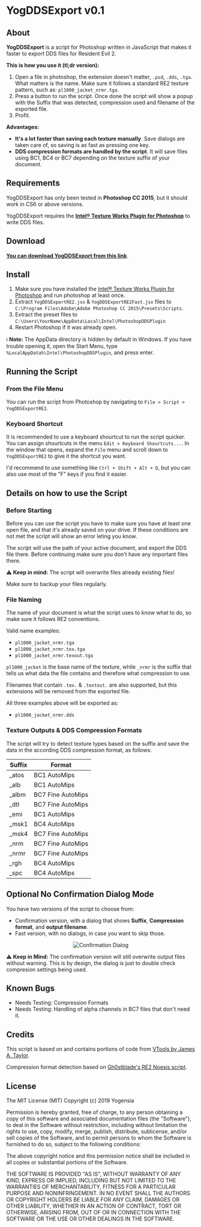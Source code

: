 # YogDDSExport v0.1

## About

**YogDDSExport** is a script for Photoshop written in JavaScript that makes it faster to export DDS files for Resident Evil 2.

**This is how you use it (tl;dr version):**
1. Open a file in photoshop, the extension doesn't matter, `.psd`, `.dds`, `.tga`. What matters is the name. Make sure it follows a standard RE2 texture pattern, such as: `pl1000_jacket_nrmr.tga`.
2. Press a button to run the script. Once done the script will show a popup with the Suffix that was detected, compression used and filename of the exported file.
3. Profit.

**Advantages:**

- **It's a lot faster than saving each texture manually**. Save dialogs are taken care of, so saving is as fast as pressing one key.
- **DDS compression formats are handled by the script**. It will save files using BC1, BC4 or BC7 depending on the texture suffix of your document.

## Requirements

YogDDSExport has only been tested in **Photoshop CC 2015**, but it should work in CS6 or above versions.

YogDDSExport requires the **[Intel® Texture Works Plugin for Photoshop](https://software.intel.com/en-us/articles/intel-texture-works-plugin)** to write DDS files.

## Download

**[You can download YogDDSExport from this link](https://github.com/yogensia/YogDDSExportRE2/archive/master.zip)**.

## Install

1. Make sure you have installed the [Intel® Texture Works Plugin for Photoshop](https://software.intel.com/en-us/articles/intel-texture-works-plugin) and run photoshop at least once.
2. Extract `YogDDSExportRE2.jsx` & `YogDDSExportRE2Fast.jsx` files to `C:\Program Files\Adobe\Adobe Photoshop CC 2015\Presets\Scripts`.
3. Extract the preset files to `C:\Users\YourName\AppData\Local\Intel\PhotoshopDDSPlugin`
4. Restart Photoshop if it was already open.

ℹ️ **Note:** The AppData directory is hidden by default in Windows. If you have trouble opening it, open the Start Menu, type `%LocalAppData%\Intel\PhotoshopDDSPlugin`, and press enter.

## Running the Script

### From the File Menu

You can run the script from Photoshop by navigating to `File > Script > YogDDSExportRE2`.

### Keyboard Shortcut

It is recommended to use a keyboard shourtcut to run the script quicker. You can assign shourtcuts in the menu `Edit > Keyboard Shourtcuts...`. In the window that opens, expand the `File` menu and scroll down to `YogDDSExportRE2` to give it the shortcut you want.

I'd recommend to use something like `Ctrl + Shift + Alt + D`, but you can also use most of the "F" keys if you find it easier.

## Details on how to use the Script

### Before Starting

Before you can use the script you have to make sure you have at least one open file, and that it's already saved on your drive. If these conditions are not met the script will show an error leting you know.

The script will use the path of your active document, and export the DDS file there. Before continuing make sure you don't have any important files there.

⚠️ **Keep in mind:** The script will overwrite files already existing files!

Make sure to backup your files regularly.

### File Naming

The name of your document is what the script uses to know what to do, so make sure it follows RE2 conventions.

Valid name examples:
- `pl1000_jacket_nrmr.tga`
- `pl1000_jacket_nrmr.tex.tga`
- `pl1000_jacket_nrmr.texout.tga`

`pl1000_jacket` is the base name of the texture, while `_nrmr` is the suffix that tells us what data the file contains and therefore what compression to use.

Filenames that contain `.tex.` & `.textout.` are also supported, but this extensions will be removed from the exported file.

All three examples above will be exported as:

- `pl1000_jacket_nrmr.dds`

### Texture Outputs & DDS Compression Formats

The script will try to detect texture types based on the suffix and save the data in the according DDS compression format, as follows:

| Suffix | Format            |
| ------ | ----------------- |
| _atos  | BC1 AutoMips      |
| _alb   | BC1 AutoMips      |
| _albm  | BC7 Fine AutoMips |
| _dtl   | BC7 Fine AutoMips |
| _emi   | BC1 AutoMips      |
| _msk1  | BC4 AutoMips      |
| _msk4  | BC7 Fine AutoMips |
| _nrm   | BC7 Fine AutoMips |
| _nrmr  | BC7 Fine AutoMips |
| _rgh   | BC4 AutoMips      |
| _spc   | BC4 AutoMips      |

## Optional No Confirmation Dialog Mode

You have two versions of the script to choose from:

- Confirmation version, with a dialog that shows **Suffix**, **Compression format**, and **output filename**.
- Fast version, with no dialogs, in case you want to skip those.

<p align="center">
    <img src="https://i.imgur.com/vp4vmEr.png" alt="Confirmation Dialog">
</p>

⚠️ **Keep in Mind:** The confirmation version will still overwrite output files without warning. This is by design, the dialog is just to double check compresion settings being used.

## Known Bugs

- Needs Testing: Compression Formats
- Needs Testing: Handling of alpha channels in BC7 files that don't need it.

## Credits

This script is based on and contains portions of code from [VTools by James A. Taylor](http://polycount.com/discussion/49192/vtools-scripts-for-photoshop/).

Compression format detection based on [Gh0stblade's RE2 Noesis script](https://forum.xentax.com/viewtopic.php?p=148425#p148425).

## License

The MIT License (MIT)
Copyright (c) 2019 Yogensia

Permission is hereby granted, free of charge, to any person obtaining a copy of this software and associated documentation files (the "Software"), to deal in the Software without restriction, including without limitation the rights to use, copy, modify, merge, publish, distribute, sublicense, and/or sell copies of the Software, and to permit persons to whom the Software is furnished to do so, subject to the following conditions:

The above copyright notice and this permission notice shall be included in all copies or substantial portions of the Software.

THE SOFTWARE IS PROVIDED "AS IS", WITHOUT WARRANTY OF ANY KIND, EXPRESS OR IMPLIED, INCLUDING BUT NOT LIMITED TO THE WARRANTIES OF MERCHANTABILITY, FITNESS FOR A PARTICULAR PURPOSE AND NONINFRINGEMENT. IN NO EVENT SHALL THE AUTHORS OR COPYRIGHT HOLDERS BE LIABLE FOR ANY CLAIM, DAMAGES OR OTHER LIABILITY, WHETHER IN AN ACTION OF CONTRACT, TORT OR OTHERWISE, ARISING FROM, OUT OF OR IN CONNECTION WITH THE SOFTWARE OR THE USE OR OTHER DEALINGS IN THE SOFTWARE.